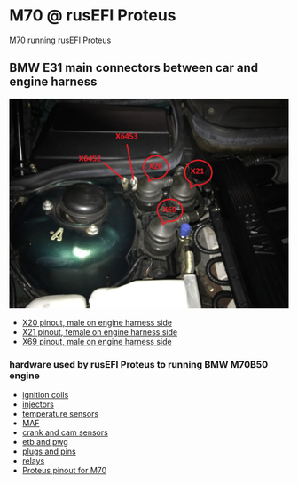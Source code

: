 # M70 @ rusEFI Proteus
M70 running rusEFI Proteus

## BMW E31 main connectors between car and engine harness ##

<img src="hardware/pictures/e31_main_connectors.jpg" title="BMW E31 main connectors">

- [X20 pinout, male on engine harness side](hardware/x20.md)
- [X21 pinout, female on engine harness side](hardware/x21.md)
- [X69 pinout, male on engine harness side](hardware/x69.md)

### hardware used by rusEFI Proteus to running BMW M70B50 engine ###

- [ignition coils](hardware/ignition_coils.md)
- [injectors](hardware/injectors.md)
- [temperature sensors](hardware/temp_sensors.md)
- [MAF](hardware/maf.md)
- [crank and cam sensors](hardware/crank_cam_sensors.md)
- [etb and pwg](hardware/etb_pwg.md)
- [plugs and pins](hardware/plugs_pins.md)
- [relays](hardware/relays.md)
- [Proteus pinout for M70](hardware/Proteus_pinout.md)
